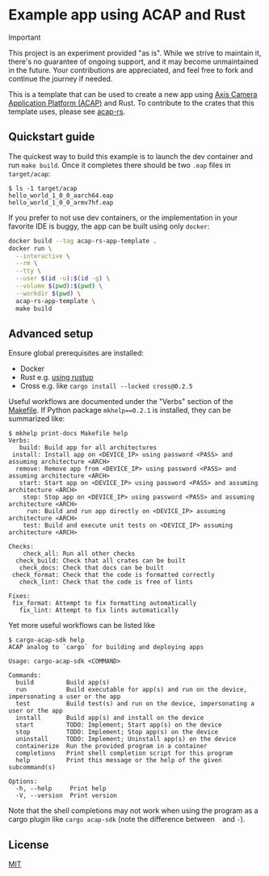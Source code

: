 # Example app using ACAP and Rust

> [!IMPORTANT]
> This project is an experiment provided "as is".
> While we strive to maintain it, there's no guarantee of ongoing support, and it may become unmaintained in the future.
> Your contributions are appreciated, and feel free to fork and continue the journey if needed.

This is a template that can be used to create a new app using [Axis Camera Application Platform (ACAP)](https://axiscommunications.github.io/acap-documentation/) and Rust.
To contribute to the crates that this template uses, please see [acap-rs](https://github.com/AxisCommunications/acap-rs).

## Quickstart guide

The quickest way to build this example is to launch the dev container and run `make build`.
Once it completes there should be two `.eap` files in `target/acap`:

```console
$ ls -1 target/acap
hello_world_1_0_0_aarch64.eap
hello_world_1_0_0_armv7hf.eap
```

If you prefer to not use dev containers, or the implementation in your favorite IDE is buggy, the app can be built using only `docker`:

```sh
docker build --tag acap-rs-app-template .
docker run \
  --interactive \
  --rm \
  --tty \
  --user $(id -u):$(id -g) \
  --volume $(pwd):$(pwd) \
  --workdir $(pwd) \
  acap-rs-app-template \
  make build
```

## Advanced setup

Ensure global prerequisites are installed:

* Docker
* Rust e.g. [using rustup](https://www.rust-lang.org/tools/install)
* Cross e.g. like `cargo install --locked cross@0.2.5`

Useful workflows are documented under the "Verbs" section of the [Makefile](./Makefile).
If Python package `mkhelp==0.2.1` is installed, they can be summarized like:

```console
$ mkhelp print-docs Makefile help
Verbs:
   build: Build app for all architectures
 install: Install app on <DEVICE_IP> using password <PASS> and assuming architecture <ARCH>
  remove: Remove app from <DEVICE_IP> using password <PASS> and assuming architecture <ARCH>
   start: Start app on <DEVICE_IP> using password <PASS> and assuming architecture <ARCH>
    stop: Stop app on <DEVICE_IP> using password <PASS> and assuming architecture <ARCH>
     run: Build and run app directly on <DEVICE_IP> assuming architecture <ARCH>
    test: Build and execute unit tests on <DEVICE_IP> assuming architecture <ARCH>

Checks:
    check_all: Run all other checks
  check_build: Check that all crates can be built
   check_docs: Check that docs can be built
 check_format: Check that the code is formatted correctly
   check_lint: Check that the code is free of lints

Fixes:
 fix_format: Attempt to fix formatting automatically
   fix_lint: Attempt to fix lints automatically
```

Yet more useful workflows can be listed like

```console
$ cargo-acap-sdk help
ACAP analog to `cargo` for building and deploying apps

Usage: cargo-acap-sdk <COMMAND>

Commands:
  build         Build app(s)
  run           Build executable for app(s) and run on the device, impersonating a user or the app
  test          Build test(s) and run on the device, impersonating a user or the app
  install       Build app(s) and install on the device
  start         TODO: Implement; Start app(s) on the device
  stop          TODO: Implement; Stop app(s) on the device
  uninstall     TODO: Implement; Uninstall app(s) on the device
  containerize  Run the provided program in a container
  completions   Print shell completion script for this program
  help          Print this message or the help of the given subcommand(s)

Options:
  -h, --help     Print help
  -V, --version  Print version
```

Note that the shell completions may not work when using the program as a cargo plugin like
`cargo acap-sdk` (note the difference between ` ` and `-`).

## License

[MIT](LICENSE)
